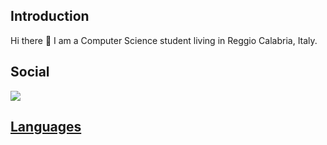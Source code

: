 <h2> Introduction </h2>
Hi there 👋 I am a Computer Science student living in Reggio Calabria, Italy.

<h2> Social </h2>

<a href="https://github.com/Sergio-dot"><img src="https://img.shields.io/static/v1?message=Sergio-dot&logo=github&labelColor=5c5c5c&color=1182c3&logoColor=white&label=%20">
  
<h2> Languages </h2>

